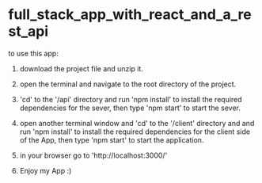 # full_stack_app_with_react_and_a_rest_api

to use this app:

1) download the project file and unzip it.

2) open the terminal and navigate to the root directory of the project.

3) 'cd' to the '/api' directory and run 'npm install' to install the required dependencies for the sever,
   then type 'npm start' to start the sever.

4) open another terminal window and 'cd' to the '/client' directory and and run 'npm install' to install the required dependencies for the client side of the App, then type 'npm start' to start the application.

5) in your browser go to 'http://localhost:3000/'

6) Enjoy my App :)
